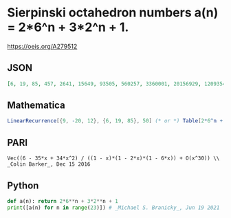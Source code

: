 # Sierpinski octahedron numbers a\(n\) \= 2\*6^n \+ 3\*2^n \+ 1\.
https://oeis.org/A279512
## JSON
```JSON
[6, 19, 85, 457, 2641, 15649, 93505, 560257, 3360001, 20156929, 120935425, 725600257, 4353576961, 26121412609, 156728377345, 940370067457, 5642220011521, 33853319282689, 203119914123265, 1218719481593857, 7312316883271681, 43873901287047169, 263243407697117185]
```
## Mathematica
```Mathematica
LinearRecurrence[{9, -20, 12}, {6, 19, 85}, 50] (* or *) Table[2*6^n + 3*2^n + 1, {n,0,50}] (* _G. C. Greubel_, Dec 22 2016 *)
```
## PARI
```PARI
Vec((6 - 35*x + 34*x^2) / ((1 - x)*(1 - 2*x)*(1 - 6*x)) + O(x^30)) \\ _Colin Barker_, Dec 15 2016
```
## Python
```Python
def a(n): return 2*6**n + 3*2**n + 1
print([a(n) for n in range(23)]) # _Michael S. Branicky_, Jun 19 2021
```
